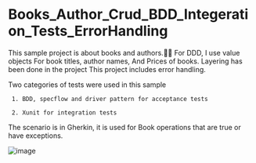 # Books_Author_Crud_BDD_Integeration_Tests_ErrorHandling

This sample project is about books and authors.
ّّFor DDD, I use value objects For book titles, author names, And Prices of books.
Layering has been done in the project
This project includes error handling.

Two categories of tests were used in this sample

     1. BDD, specflow and driver pattern for acceptance tests
     
     2. Xunit for integration tests
     
    
The scenario is in Gherkin, it is used for Book operations that are true or have exceptions.
    
![image](https://user-images.githubusercontent.com/11363979/213168735-693cb66f-8a59-45a7-a8df-31a23b2fd5e8.png)
